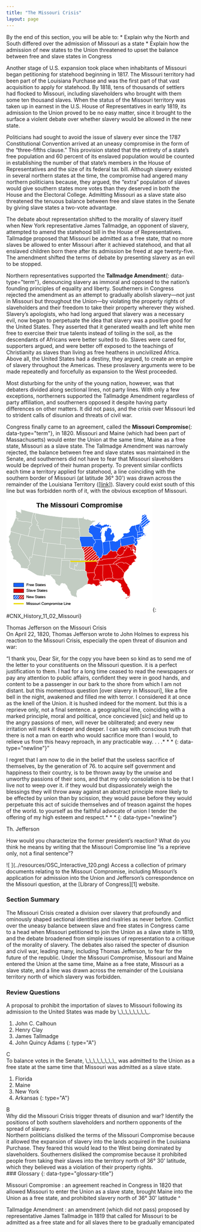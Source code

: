 ```yaml
---
title: "The Missouri Crisis"
layout: page
---
```



<div data-type="abstract" markdown="1">
By the end of this section, you will be able to:
* Explain why the North and South differed over the admission of Missouri as a state
* Explain how the admission of new states to the Union threatened to upset the balance between free and slave states in Congress

</div>

Another stage of U.S. expansion took place when inhabitants of Missouri began petitioning for statehood beginning in 1817. The Missouri territory had been part of the Louisiana Purchase and was the first part of that vast acquisition to apply for statehood. By 1818, tens of thousands of settlers had flocked to Missouri, including slaveholders who brought with them some ten thousand slaves. When the status of the Missouri territory was taken up in earnest in the U.S. House of Representatives in early 1819, its admission to the Union proved to be no easy matter, since it brought to the surface a violent debate over whether slavery would be allowed in the new state.

Politicians had sought to avoid the issue of slavery ever since the 1787 Constitutional Convention arrived at an uneasy compromise in the form of the “three-fifths clause.” This provision stated that the entirety of a state’s free population and 60 percent of its enslaved population would be counted in establishing the number of that state’s members in the House of Representatives and the size of its federal tax bill. Although slavery existed in several northern states at the time, the compromise had angered many northern politicians because, they argued, the “extra” population of slaves would give southern states more votes than they deserved in both the House and the Electoral College. Admitting Missouri as a slave state also threatened the tenuous balance between free and slave states in the Senate by giving slave states a two-vote advantage.

The debate about representation shifted to the morality of slavery itself when New York representative James Tallmadge, an opponent of slavery, attempted to amend the statehood bill in the House of Representatives. Tallmadge proposed that Missouri be admitted as a free state, that no more slaves be allowed to enter Missouri after it achieved statehood, and that all enslaved children born there after its admission be freed at age twenty-five. The amendment shifted the terms of debate by presenting slavery as an evil to be stopped.

Northern representatives supported the **Tallmadge Amendment**{: data-type="term"}, denouncing slavery as immoral and opposed to the nation’s founding principles of equality and liberty. Southerners in Congress rejected the amendment as an attempt to gradually abolish slavery—not just in Missouri but throughout the Union—by violating the property rights of slaveholders and their freedom to take their property wherever they wished. Slavery’s apologists, who had long argued that slavery was a necessary evil, now began to perpetuate the idea that slavery was a positive good for the United States. They asserted that it generated wealth and left white men free to exercise their true talents instead of toiling in the soil, as the descendants of Africans were better suited to do. Slaves were cared for, supporters argued, and were better off exposed to the teachings of Christianity as slaves than living as free heathens in uncivilized Africa. Above all, the United States had a destiny, they argued, to create an empire of slavery throughout the Americas. These proslavery arguments were to be made repeatedly and forcefully as expansion to the West proceeded.

Most disturbing for the unity of the young nation, however, was that debaters divided along sectional lines, not party lines. With only a few exceptions, northerners supported the Tallmadge Amendment regardless of party affiliation, and southerners opposed it despite having party differences on other matters. It did not pass, and the crisis over Missouri led to strident calls of disunion and threats of civil war.

Congress finally came to an agreement, called the **Missouri Compromise**{: data-type="term"}, in 1820. Missouri and Maine (which had been part of Massachusetts) would enter the Union at the same time, Maine as a free state, Missouri as a slave state. The Tallmadge Amendment was narrowly rejected, the balance between free and slave states was maintained in the Senate, and southerners did not have to fear that Missouri slaveholders would be deprived of their human property. To prevent similar conflicts each time a territory applied for statehood, a line coinciding with the southern border of Missouri (at latitude 36° 30\') was drawn across the remainder of the Louisiana Territory ([\[link\]](#CNX_History_11_02_Missouri)). Slavery could exist south of this line but was forbidden north of it, with the obvious exception of Missouri.

 ![A map of the Missouri Compromise indicates free states, slave states, new states, and the Missouri Compromise line.](../resources/CNX_History_11_02_Missouri.jpg "The Missouri Compromise resulted in the District of Maine, which had originally been settled in 1607 by the Plymouth Company and was a part of Massachusetts, being admitted to the Union as a free state and Missouri being admitted as a slave state."){: #CNX_History_11_02_Missouri}

<div data-type="note" data-has-label="true" class="history my-story" data-label="My Story" markdown="1">
<div data-type="title">
Thomas Jefferson on the Missouri Crisis
</div>
On April 22, 1820, Thomas Jefferson wrote to John Holmes to express his reaction to the Missouri Crisis, especially the open threat of disunion and war:

<q>I thank you, Dear Sir, for the copy you have been so kind as to send me of the letter to your constituents on the Missouri question. it is a perfect justification to them. I had for a long time ceased to read the newspapers or pay any attention to public affairs, confident they were in good hands, and content to be a passenger in our bark to the shore from which I am not distant. but this momentous question \[over slavery in Missouri\], like a fire bell in the night, awakened and filled me with terror. I considered it at once as the knell of the Union. it is hushed indeed for the moment. but this is a reprieve only, not a final sentence. a geographical line, coinciding with a marked principle, moral and political, once concieved \[sic\] and held up to the angry passions of men, will never be obliterated; and every new irritation will mark it deeper and deeper. I can say with conscious truth that there is not a man on earth who would sacrifice more than I would, to relieve us from this heavy reproach, in any practicable way. . . .* * *
{: data-type="newline"}

 I regret that I am now to die in the belief that the useless sacrifice of themselves, by the generation of 76. to acquire self government and happiness to their country, is to be thrown away by the unwise and unworthy passions of their sons, and that my only consolation is to be that I live not to weep over it. if they would but dispassionately weigh the blessings they will throw away against an abstract principle more likely to be effected by union than by scission, they would pause before they would perpetuate this act of suicide themselves and of treason against the hopes of the world. to yourself as the faithful advocate of union I tender the offering of my high esteem and respect.* * *
{: data-type="newline"}

 Th. Jefferson </q>

How would you characterize the former president’s reaction? What do you think he means by writing that the Missouri Compromise line “is a reprieve only, not a final sentence”?

</div>

<div data-type="note" data-has-label="true" class="history click-and-explore" data-label="Click and Explore" markdown="1">
<span data-type="media" data-alt=" "> ![ ](../resources/OSC_Interactive_120.png) </span>
Access a collection of primary documents relating to the Missouri Compromise, including Missouri’s application for admission into the Union and Jefferson’s correspondence on the Missouri question, at the [Library of Congress][1] website.

</div>

### Section Summary

The Missouri Crisis created a division over slavery that profoundly and ominously shaped sectional identities and rivalries as never before. Conflict over the uneasy balance between slave and free states in Congress came to a head when Missouri petitioned to join the Union as a slave state in 1819, and the debate broadened from simple issues of representation to a critique of the morality of slavery. The debates also raised the specter of disunion and civil war, leading many, including Thomas Jefferson, to fear for the future of the republic. Under the Missouri Compromise, Missouri and Maine entered the Union at the same time, Maine as a free state, Missouri as a slave state, and a line was drawn across the remainder of the Louisiana territory north of which slavery was forbidden.

### Review Questions

<div data-type="exercise">
<div data-type="problem" markdown="1">
A proposal to prohibit the importation of slaves to Missouri following its admission to the United States was made by \_\_\_\_\_\_\_\_.

1.  John C. Calhoun
2.  Henry Clay
3.  James Tallmadge
4.  John Quincy Adams
{: type="A"}

</div>
<div data-type="solution" markdown="1">
C

</div>
</div>

<div data-type="exercise">
<div data-type="problem" markdown="1">
To balance votes in the Senate, \_\_\_\_\_\_\_\_ was admitted to the Union as a free state at the same time that Missouri was admitted as a slave state.

1.  Florida
2.  Maine
3.  New York
4.  Arkansas
{: type="A"}

</div>
<div data-type="solution" markdown="1">
B

</div>
</div>

<div data-type="exercise">
<div data-type="problem" markdown="1">
Why did the Missouri Crisis trigger threats of disunion and war? Identify the positions of both southern slaveholders and northern opponents of the spread of slavery.

</div>
<div data-type="solution" markdown="1">
Northern politicians disliked the terms of the Missouri Compromise because it allowed the expansion of slavery into the lands acquired in the Louisiana Purchase. They feared this would lead to the West being dominated by slaveholders. Southerners disliked the compromise because it prohibited people from taking their slaves into the territory north of 36° 30' latitude, which they believed was a violation of their property rights.

</div>
</div>

<div data-type="glossary" markdown="1">
### Glossary
{: data-type="glossary-title"}

Missouri Compromise
: an agreement reached in Congress in 1820 that allowed Missouri to enter the Union as a slave state, brought Maine into the Union as a free state, and prohibited slavery north of 36° 30\' latitude
^

Tallmadge Amendment
: an amendment (which did not pass) proposed by representative James Tallmadge in 1819 that called for Missouri to be admitted as a free state and for all slaves there to be gradually emancipated

</div>



[1]: http://openstaxcollege.org/l/15MOComp
